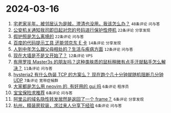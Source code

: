 # 2024-03-16

1. [宅老家半年，被邻居认为是贼，澄清也没用，我该怎么办？](https://www.v2ex.com/t/1024185) `48条评论` `问与答`
1. [公安机关通知我司即日起对您的号码进行保护性停机](https://www.v2ex.com/t/1024174) `22条评论` `分享发现`
1. [假护照是怎么离境的](https://www.v2ex.com/t/1024169) `22条评论` `问与答`
1. [百度的代码提示工具 还能领京东 E 卡](https://www.v2ex.com/t/1024163) `14条评论` `分享发现`
1. [人到中年怎么跟父母相处的？生活与疾病方面](https://www.v2ex.com/t/1024161) `12条评论` `问与答`
1. [现在大墙是不是又开始了？](https://www.v2ex.com/t/1024160) `12条评论` `VPS`
1. [有用罗技 Master3s 的朋友吗？这种类肤质的鼠标稍微有点手汗就黏手怎么解决？](https://www.v2ex.com/t/1024168) `11条评论` `问与答`
1. [hysteria2 有什么伪装 TCP 的方案么？ 现在跑个几十分钟就随机阻断几分钟 UDP](https://www.v2ex.com/t/1024188) `7条评论` `宽带症候群`
1. [大家都是怎么用 neovim 的, 有好用的 gui 吗](https://www.v2ex.com/t/1024192) `6条评论` `程序员`
1. [宝宝保险求推荐](https://www.v2ex.com/t/1024190) `6条评论` `问与答`
1. [阿里云的域名隐性转发居然是返回了一个 frame？](https://www.v2ex.com/t/1024189) `6条评论` `分享发现`
1. [杭州，精装房软装，求过来人分享下经验](https://www.v2ex.com/t/1024178) `6条评论` `问与答`
